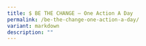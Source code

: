 ```yaml
---
title: $ BE THE CHANGE – One Action A Day
permalink: /be-the-change-one-action-a-day/
variant: markdown
description: ""
---
```

